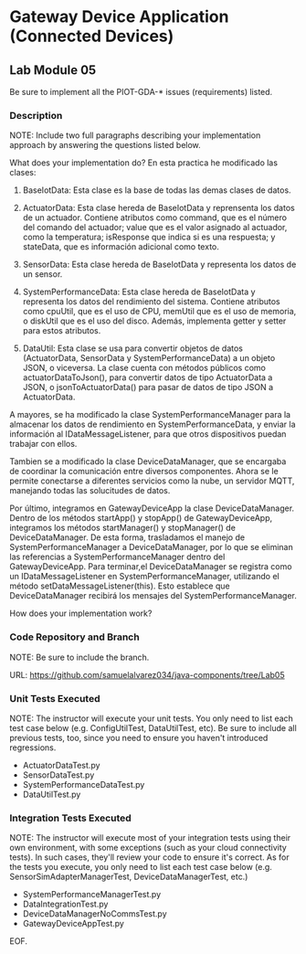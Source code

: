 # Gateway Device Application (Connected Devices)

## Lab Module 05

Be sure to implement all the PIOT-GDA-* issues (requirements) listed.

### Description

NOTE: Include two full paragraphs describing your implementation approach by answering the questions listed below.

What does your implementation do? 
En esta practica he modificado las clases:

1. BaseIotData: Esta clase es la base de todas las demas clases de datos.
  
2. ActuatorData: Esta clase hereda de BaseIotData y reprensenta los datos de un actuador. Contiene atributos como command, que es el número del comando del actuador; value que es el valor asignado al actuador, como la temperatura; isResponse que indica si es una respuesta; y stateData, que es información adicional como texto.

3. SensorData: Esta clase hereda de BaseIotData y representa los datos de un sensor.

4. SystemPerformanceData: Esta clase hereda de BaseIotData y representa los datos del rendimiento del sistema. Contiene atributos como cpuUtil, que es el uso de CPU, memUtil que es el uso de memoria, o diskUtil que es el uso del disco. Además, implementa getter y setter para estos atributos.

5. DataUtil: Esta clase se usa para convertir objetos de datos (ActuatorData, SensorData y SystemPerformanceData) a un objeto JSON, o viceversa. La clase cuenta con métodos públicos como actuatorDataToJson(), para convertir datos de tipo ActuatorData a JSON, o jsonToActuatorData() para pasar de datos de tipo JSON a ActuatorData.

A mayores, se ha modificado la clase SystemPerformanceManager para la almacenar los datos de rendimiento en SystemPerformanceData, y enviar la información al IDataMessageListener, para que otros dispositivos puedan trabajar con ellos.

Tambien se a modificado la clase DeviceDataManager, que se encargaba de coordinar la comunicación entre diversos componentes. Ahora se le permite conectarse a diferentes servicios como la nube, un servidor MQTT, manejando todas las solucitudes de datos.

Por último, integramos en GatewayDeviceApp la clase DeviceDataManager. Dentro de los métodos startApp() y stopApp() de GatewayDeviceApp, integramos los métodos startManager() y stopManager() de DeviceDataManager. De esta forma, trasladamos el manejo de SystemPerformanceManager a DeviceDataManager, por lo que se eliminan las referencias a SystemPerformanceManager dentro del GatewayDeviceApp. Para terminar,el DeviceDataManager se registra como un IDataMessageListener en SystemPerformanceManager, utilizando el método setDataMessageListener(this). Esto establece que DeviceDataManager recibirá los mensajes del SystemPerformanceManager.

How does your implementation work?


### Code Repository and Branch

NOTE: Be sure to include the branch.

URL: https://github.com/samuelalvarez034/java-components/tree/Lab05


### Unit Tests Executed

NOTE: The instructor will execute your unit tests. You only need to list each test case below
(e.g. ConfigUtilTest, DataUtilTest, etc). Be sure to include all previous tests, too,
since you need to ensure you haven't introduced regressions.

- ActuatorDataTest.py
- SensorDataTest.py
- SystemPerformanceDataTest.py
- DataUtilTest.py
  
 

### Integration Tests Executed

NOTE: The instructor will execute most of your integration tests using their own environment, with
some exceptions (such as your cloud connectivity tests). In such cases, they'll review
your code to ensure it's correct. As for the tests you execute, you only need to list each
test case below (e.g. SensorSimAdapterManagerTest, DeviceDataManagerTest, etc.)

- SystemPerformanceManagerTest.py
- DataIntegrationTest.py
- DeviceDataManagerNoCommsTest.py
- GatewayDeviceAppTest.py

EOF.
